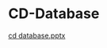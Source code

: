 # CD-Database


[cd database.pptx](https://github.com/Bish2020/CD-Database/files/7867851/cd.database.pptx)
